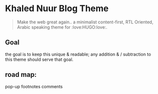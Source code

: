 # Khaled Nuur Blog Theme
> Make the web great again..
a minimalist content-first, RTL Oriented, Arabic speaking theme for :love:HUGO:love:.
## Goal
the goal is to keep this unique & readable; any addition & / subtraction to this theme should serve that goal.
## road map:
pop-up footnotes
comments 
